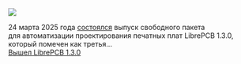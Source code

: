 <!--2025-03-26 11:20:20-->
<div class="yb">
  <div class="rss smaller1 habr"><img src="https://habrastorage.org/getpro/habr/upload_files/e51/93c/3ad/e5193c3adc42791a03e4326e09d7e657.png" /><p>24&nbsp;марта 2025&nbsp;года <a href="https://librepcb.org/blog/2025-03-24_release_1.3.0/" rel="noopener noreferrer nofollow">состоялся</a> выпуск свободного пакета для&nbsp;автоматизации проектирования печатных плат LibrePCB 1.3.0, который помечен как третья... <br><a class="light" href="https://habr.com/ru/news/894566/?utm_source=habrahabr&utm_medium=rss&utm_campaign=894566">Вышел LibrePCB 1.3.0</a></div>
</div>
